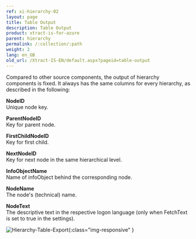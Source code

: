 ```yaml
---
ref: xi-hierarchy-02
layout: page
title: Table Output
description: Table Output
product: xtract-is-for-azure
parent: hierarchy
permalink: /:collection/:path
weight: 2
lang: en_GB
old_url: /Xtract-IS-EN/default.aspx?pageid=table-output
---
```


Compared to other source components, the output of hierarchy components is fixed. It always has the same columns for every hierarchy, as described in the following:

**NodeID**<br>
Unique node key.

**ParentNodeID**<br>
Key for parent node.

**FirstChildNodeID**<br>
Key for first child.

**NextNodeID**<br>
Key for next node in the same hierarchical level.

**InfoObjectName**<br>
Name of infoObject behind the corresponding node.

**NodeName**<br>
The node's (technical) name.

**NodeText**<br>
The descriptive text in the respective logon language (only when FetchText is set to true in the settings).

![Hierarchy-Table-Export](/img/content/Hierarchy-Table-Export.png){:class="img-responsive" }